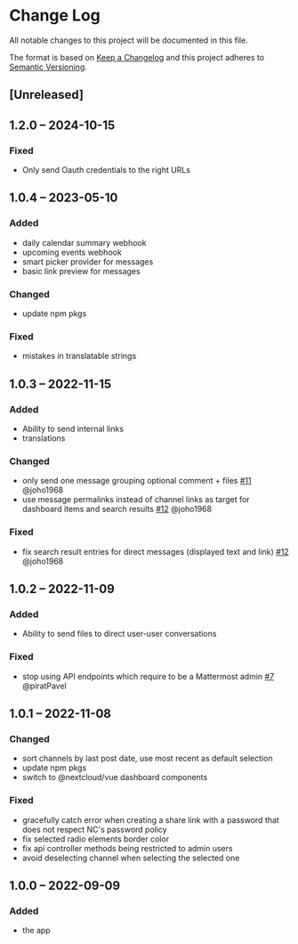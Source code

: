 # Change Log
All notable changes to this project will be documented in this file.

The format is based on [Keep a Changelog](http://keepachangelog.com/)
and this project adheres to [Semantic Versioning](http://semver.org/).

## [Unreleased]

## 1.2.0 – 2024-10-15

### Fixed

- Only send Oauth credentials to the right URLs

## 1.0.4 – 2023-05-10

### Added

- daily calendar summary webhook
- upcoming events webhook
- smart picker provider for messages
- basic link preview for messages

### Changed

- update npm pkgs

### Fixed

- mistakes in translatable strings

## 1.0.3 – 2022-11-15
### Added
- Ability to send internal links
- translations

### Changed
- only send one message grouping optional comment + files
  [#11](https://github.com/julien-nc/integration_mattermost/issues/11) @joho1968
- use message permalinks instead of channel links as target for dashboard items and search results
  [#12](https://github.com/julien-nc/integration_mattermost/issues/12) @joho1968

### Fixed
- fix search result entries for direct messages (displayed text and link)
  [#12](https://github.com/julien-nc/integration_mattermost/issues/12) @joho1968

## 1.0.2 – 2022-11-09
### Added
- Ability to send files to direct user-user conversations

### Fixed
- stop using API endpoints which require to be a Mattermost admin
[#7](https://github.com/julien-nc/integration_mattermost/issues/7) @piratPavel

## 1.0.1 – 2022-11-08
### Changed
- sort channels by last post date, use most recent as default selection
- update npm pkgs
- switch to @nextcloud/vue dashboard components

### Fixed
- gracefully catch error when creating a share link with a password that does not respect NC's password policy
- fix selected radio elements border color
- fix api controller methods being restricted to admin users
- avoid deselecting channel when selecting the selected one

## 1.0.0 – 2022-09-09
### Added
* the app
